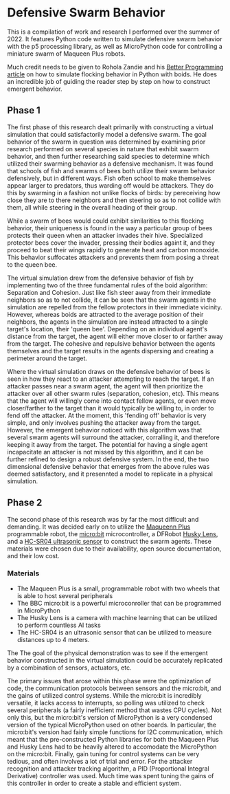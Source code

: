 # Defensive Swarm Behavior
This is a compilation of work and research I performed over the summer of 2022. It features Python code written to simulate defensive swarm behavior with the p5 processing library, as well as MicroPython code for controlling a miniature swarm of Maqueen Plus robots. 

Much credit needs to be given to Rohola Zandie and his [Better Programming article](https://betterprogramming.pub/boids-simulating-birds-flock-behavior-in-python-9fff99375118) on how to simulate flocking behavior in  Python with boids. He does an incredible job of guiding the reader step by step on how to construct emergent behavior. 


## Phase 1

The first phase of this research dealt primarily with constructing a virtual simulation that could satisfactorily model a defensive swarm. The goal behavior of the swarm in question was determined by examining prior research performed on several species in nature that exhibit swarm behavior, and then further researching said species to determine which utilized their swarming behavior as a defensive mechanism. It was found that schools of fish and swarms of bees both utilize their swarm behavior defensively, but in different ways. Fish often school to make themselves appear larger to predators, thus warding off would be attackers. They do this by swarming in a fashion not unlike flocks of birds: by pereceiving how close they are to there neighbors and then steering so as to not collide with them, all while steering in the overall heading of their group.

While a swarm of bees would could exhibit similarities to this flocking behavior, their uniqueness is found in the way a particular group of bees protects their queen when an attacker invades their hive. Specialized protector bees cover the invader, pressing their bodies againt it, and they proceed to beat their wings rapidly to generate heat and carbon monoxide. This behavior suffocates attackers and prevents them from posing a threat to the queen bee. 

The virtual simulation drew from the defensive behavior of fish by implementing two of the three fundamental rules of the boid algorithm: Separation and Cohesion. Just like fish steer away from their immediate neighbors so as to not collide, it can be seen that the swarm agents in the simulation are repelled from the fellow protectors in their immediate vicinity. However, whereas boids are attracted to the average position of their neighbors, the agents in the simulation are instead attracted to a single target's location, their 'queen bee'. Depending on an individual agent's distance from the target, the agent will either move closer to or farther away from the target. The cohesive and repulsive behavior between the agents themselves and the target results in the agents dispersing and creating a perimeter around the target. 

Where the virtual simulation draws on the defensive behavior of bees is seen in how they react to an attacker attempting to reach the target. If an attacker passes near a swarm agent, the agent will then prioritize the attacker over all other swarm rules (separation, cohesion, etc). This means that the agent will willingly come into contact fellow agents, or even move closer/farther to the target than it would typically be willing to, in order to fend off the attacker. At the moment, this 'fending off' behavior is very simple, and only involves pushing the attacker away from the target. However, the emergent behavior noticed with this algorithm was that several swarm agents will surround the attacker, corralling it, and therefore keeping it away from the target. The potential for having a single agent incapacitate an attacker is not missed by this algorithm, and it can be further refined to design a robust defensive system. In the end, the two dimensional defensive behavior that emerges from the above rules was deemed satisfactory, and it presennted a model to replicate in a physical simulation. 

## Phase 2

The second phase of this research was by far the most difficult and demanding. It was decided early on to utilize the [Maqueenn Plus](https://www.dfrobot.com/product-2026.html) programmable robot, the [micro:bit](https://www.adafruit.com/product/3362) microcontroller, a DFRobot [Husky Lens](https://www.dfrobot.com/product-1922.html), and a [HC-SR04 ultrasonic sensor](https://www.digikey.com/en/products/detail/adafruit-industries-llc/3942/9658069?utm_adgroup=Ultrasonic%20Receivers%2C%20Transmitters&utm_source=google&utm_medium=cpc&utm_campaign=Shopping_Product_Sensors%2C%20Transducers&utm_term=&utm_content=Ultrasonic%20Receivers%2C%20Transmitters&gclid=Cj0KCQjw_7KXBhCoARIsAPdPTfjBblb7MjGRXe6cdxfTLrw86d5XE1xKebulpCZT-P1ZhGtSivsUT_8aAh0iEALw_wcB) to construct the swarm agents. These materials were chosen due to their availability, open source documentation, and their low cost. 


### Materials

- The Maqueen Plus is a small, programmable robot with two wheels that is able to host several peripherals
- The BBC micro:bit is a powerful microconroller that can be programmed in MicroPython
- The Husky Lens is a camera with machine learning that can be utilized to perform countless AI tasks
- The HC-SR04 is an ultrasonic sensor that can be utilized to measure distances up to 4 meters.


The The goal of the physical demonstration was to see if the emergent behavior constructed in the virtual simulation could be accurately replicated by a combination of sensors, actuators, etc. 

The primary issues that arose within this phase were the optimization of code, the communication protocols between sensors and the micro:bit, and the gains of utilized control systems. While the micro:bit is incredibly versatile, it lacks access to interrupts, so polling was utilized to check several peripherals (a fairly inefficient method that wastes CPU cycles). Not only this, but the micro:bit's version of MicroPython is a very condensed version of the typical MicroPython used on other boards. In particular, the micro:bit's version had fairly simple functions for I2C communication, which meant that the pre-constructed Python libraries for both the Maqueen Plus and Husky Lens had to be heavily altered to accomodate the MicroPython on the micro:bit. Finally, gain tuning for control systems can be very tedious, and often involves a lot of trial and error. For the attacker recognition and attacker tracking algorithm, a PID (Proportional Integral Derivative) controller was used. Much time was spent tuning the gains of this controller in order to create a stable and efficient system.
